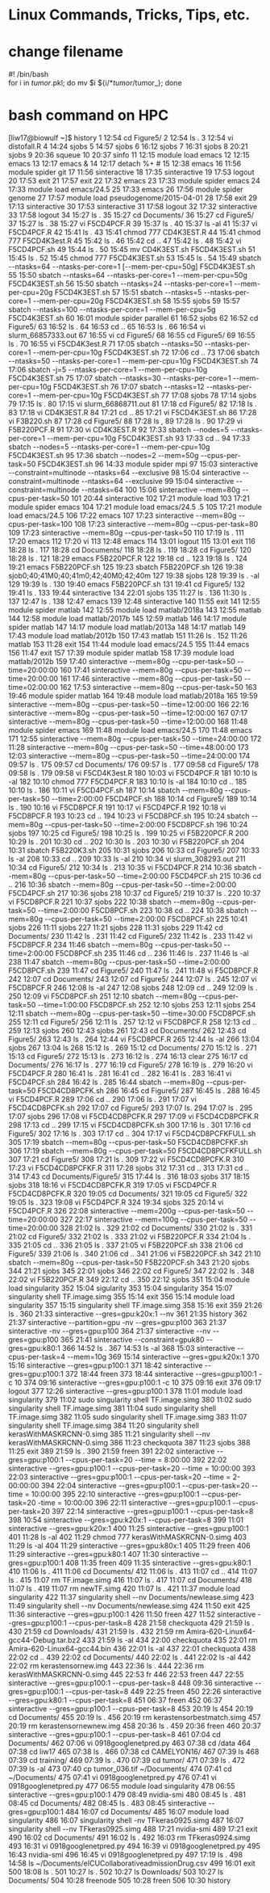 # Linux Commands, Tricks, Tips, etc. 

# change filename 
#! /bin/bash  
for i in *_tumor_*.pkl; do mv $i ${i/*_tumor_/tumor_}; done

# bash command on HPC
[liw17@biowulf ~]$ history
    1  12:54  cd Figure5/
    2  12:54  ls .
    3  12:54  vi distofall.R
    4  14:24  sjobs
    5  14:57  sjobs
    6  16:12  sjobs
    7  16:31  sjobs
    8  20:21  sjobs
    9  20:36  squeue
   10  20:37  sinfo
   11  12:15  module load emacs
   12  12:15  emacs
   13  12:17  emacs &
   14  12:17  detach %+ #
   15  12:38  emacs
   16  11:56  module spider git
   17  11:56  sinteractive
   18  17:35  sinteractive
   19  17:53  logout
   20  17:53  exit
   21  17:57  exit
   22  17:32  emacs
   23  17:33  module spider emacs
   24  17:33  module load emacs/24.5
   25  17:33  emacs
   26  17:56  module spider genome
   27  17:57  module load pseudogenome/2015-04-01
   28  17:58  exit
   29  17:13  sinteractive
   30  17:53  sinteractive
   31  17:58  logout
   32  17:32  sinteractive
   33  17:58  logout
   34  15:27  ls .
   35  15:27  cd Documents/
   36  15:27  cd Figure5/
   37  15:27  ls .
   38  15:27  vi F5CD4PCF.R
   39  15:37  ls .
   40  15:37  ls -al
   41  15:37  vi F5CD4PCF.R
   42  15:41  ls .
   43  15:41  chmod 777 CD4K3EST.R
   44  15:41  chmod 777 F5CD4K3est.R
   45  15:42  ls .
   46  15:42  cd ..
   47  15:42  ls .
   48  15:42  vi F5CD4PCF.sh
   49  15:44  ls .
   50  15:45  mv CD4K3EST.sh F5CD4K3EST.sh
   51  15:45  ls .
   52  15:45  chmod 777 F5CD4K3EST.sh
   53  15:45  ls .
   54  15:49  sbatch --ntasks=64 --ntasks-per-core=1 [--mem-per-cpu=50g] F5CD4K3EST.sh
   55  15:50  sbatch --ntasks=64 --ntasks-per-core=1 --mem-per-cpu=50g F5CD4K3EST.sh
   56  15:50  sbatch --ntasks=24 --ntasks-per-core=1 --mem-per-cpu=20g F5CD4K3EST.sh
   57  15:51  sbatch --ntasks=5 --ntasks-per-core=1 --mem-per-cpu=20g F5CD4K3EST.sh
   58  15:55  sjobs
   59  15:57  sbatch --ntasks=100 --ntasks-per-core=1 --mem-per-cpu=5g F5CD4K3EST.sh
   60  16:01  module spider parallel
   61  16:52  sjobs
   62  16:52  cd  Figure5/
   63  16:52  ls .
   64  16:53  cd ..
   65  16:53  ls .
   66  16:54  vi slurm_66857333.out
   67  16:55  vi cd  Figure5/
   68  16:55  cd Figure5/
   69  16:55  ls .
   70  16:55  vi F5CD4K3est.R
   71  17:05  sbatch --ntasks=50 --ntasks-per-core=1 --mem-per-cpu=10g F5CD4K3EST.sh
   72  17:06  cd ..
   73  17:06  sbatch --ntasks=50 --ntasks-per-core=1 --mem-per-cpu=10g F5CD4K3EST.sh
   74  17:06  sbatch -j=5  --ntasks-per-core=1 --mem-per-cpu=10g F5CD4K3EST.sh
   75  17:07  sbatch --ntasks=30 --ntasks-per-core=1 --mem-per-cpu=10g F5CD4K3EST.sh
   76  17:07  sbatch --ntasks=12 --ntasks-per-core=1 --mem-per-cpu=10g F5CD4K3EST.sh
   77  17:08  sjobs
   78  17:14  sjobs
   79  17:15  ls .
   80  17:15  vi slurm_66868711.out
   81  17:18  cd  Figure5/
   82  17:18  ls .
   83  17:18  vi CD4K3EST.R
   84  17:21  cd ..
   85  17:21  vi F5CD4K3EST.sh
   86  17:28  vi F3B220.sh
   87  17:28  cd Figure5/
   88  17:28  ls ,
   89  17:28  ls .
   90  17:29  vi F5B220PCF.R
   91  17:30  vi CD4K3EST.R
   92  17:33  sbatch --nodes=5 --ntasks-per-core=1 --mem-per-cpu=10g F5CD4K3EST.sh
   93  17:33  cd ..
   94  17:33  sbatch --nodes=5 --ntasks-per-core=1 --mem-per-cpu=10g F5CD4K3EST.sh
   95  17:36  sbatch --nodes=2  --mem=50g --cpus-per-task=50  F5CD4K3EST.sh
   96  14:33  module spider mpi
   97  15:03  sinteractive --constraint=multinode --ntasks=64 --exclusive
   98  15:04  sinteractive  --constraint=multinode  --ntasks=64  --exclusive
   99  15:04  sinteractive  --constraint=multinode  --ntasks=64
  100  15:06  sinteractive --mem=80g --cpus-per-task=50
  101  20:44  sinteractive
  102  17:21  module load
  103  17:21  module spider emacs
  104  17:21  module load emacs/24.5 .5
  105  17:21  module load emacs/24.5
  106  17:22  emacs
  107  17:23  sinteractive --mem=80g --cpus-per-task=100
  108  17:23  sinteractive --mem=80g --cpus-per-task=80
  109  17:23  sinteractive --mem=80g --cpus-per-task=50
  110  17:19  ls .
  111  17:20  emacs
  112  17:20  vi
  113  12:48  emacs
  114  13:01  logout
  115  13:01  exit
  116  18:28  ls .
  117  18:28  cd  Documents/
  118  18:28  ls .
  119  18:28  cd Figure5/
  120  18:28  ls .
  121  18:29  emacs F5B220PCF.R
  122  19:18  cd ..
  123  19:18  ls .
  124  19:21  emacs F5B220PCF.sh
  125  19:23  sbatch F5B220PCF.sh
  126  19:38  sjob0;40;41M0;40;41m0;42;40M0;42;40m
  127  19:38  sjobs
  128  19:39  ls . -al
  129  19:39  ls .
  130  19:40  emacs F5B220PCF.sh
  131  19:41  cd Figure5/
  132  19:41  ls .
  133  19:44  sinteractive
  134  22:01  sjobs
  135  11:27  ls .
  136  11:30  ls .
  137  12:47  ls .
  138  12:47  emacs
  139  12:48  sinteractive
  140  11:55  exit
  141  12:55  module spider matlab
  142  12:55  module load matlab/2018a
  143  12:55  matlab
  144  12:58  module load matlab/2017b
  145  12:59  matlab
  146  14:17  module spider matlab
  147  14:17  module load matlab/2013a
  148  14:17  matlab
  149  17:43  module load matlab/2012b
  150  17:43  matlab
  151  11:26  ls .
  152  11:26  matlab
  153  11:28  exit
  154  11:44  module load emacs/24.5
  155  11:44  emacs
  156  11:47  exit
  157  17:39  module spider matlab
  158  17:39  module load matlab/2012b
  159  17:40  sinteractive --mem=80g --cpu-per-task=50 --time=20:00:00
  160  17:41  sinteractive --mem=80g --cpus-per-task=50 --time=20:00:00
  161  17:46  sinteractive --mem=80g --cpus-per-task=50 --time=02:00:00
  162  17:53  sinteractive --mem=80g --cpus-per-task=50
  163  19:46  module spider matlab
  164  19:48  module load matlab/2018a
  165  19:59  sinteractive --mem=80g --cpus-per-task=50 --time=12:00:00
  166  22:16  sinteractive --mem=80g --cpus-per-task=50 --time=12:00:00
  167  07:17  sinteractive --mem=80g --cpus-per-task=50 --time=12:00:00
  168  11:48  module spider emacs
  169  11:48  module load emacs/24.5
  170  11:48  emacs
  171  12:55  sinteractive --mem=80g --cpus-per-task=50 --time=24:00:00
  172  11:28  sinteractive --mem=80g --cpus-per-task=50 --time=48:00:00
  173  12:03  sinteractive --mem=80g --cpus-per-task=50 --time=24:00:00
  174  09:57  ls .
  175  09:57  cd Documents/
  176  09:57  ls .
  177  09:58  cd Figure5/
  178  09:58  ls .
  179  09:58  vi F5CD4K3est.R
  180  10:03  vi F5CD4PCF.R
  181  10:10  ls -al
  182  10:10  chmod 777 F5CD4PCF.R
  183  10:10  ls -al
  184  10:10  cd ..
  185  10:10  ls .
  186  10:11  vi F5CD4PCF.sh
  187  10:14  sbatch --mem=80g --cpus-per-task=50 --time=2:00:00 F5CD4PCF.sh
  188  10:14  cd Figure5/
  189  10:14  ls .
  190  10:16  vi F5CD8PCF.R
  191  10:17  vi F5CD4PCF.R
  192  10:18  vi F5CD8PCF.R
  193  10:23  cd ..
  194  10:23  vi F5CD8PCF.sh
  195  10:24  sbatch --mem=80g --cpus-per-task=50 --time=2:00:00 F5CD8PCF.sh
  196  10:24  sjobs
  197  10:25  cd Figure5/
  198  10:25  ls .
  199  10:25  vi F5B220PCF.R
  200  10:29  ls .
  201  10:30  cd ..
  202  10:30  ls .
  203  10:30  vi F5B220PCF.sh
  204  10:31  sbatch F5B220K3.sh
  205  10:31  sjobs
  206  10:33  cd Figure5/
  207  10:33  ls -al
  208  10:33  cd ..
  209  10:33  ls -al
  210  10:34  vi slurm_308293.out
  211  10:34  cd Figure5/
  212  10:34  ls .
  213  10:35  vi F5CD4PCF.R
  214  10:36  sbatch --mem=80g --cpus-per-task=50 --time=2:00:00 F5CD4PCF.sh
  215  10:36  cd ..
  216  10:36  sbatch --mem=80g --cpus-per-task=50 --time=2:00:00 F5CD4PCF.sh
  217  10:36  sjobs
  218  10:37  cd Figure5/
  219  10:37  ls .
  220  10:37  vi F5CD8PCF.R
  221  10:37  sjobs
  222  10:38  sbatch --mem=80g --cpus-per-task=50 --time=2:00:00 F5CD8PCF.sh
  223  10:38  cd ..
  224  10:38  sbatch --mem=80g --cpus-per-task=50 --time=2:00:00 F5CD8PCF.sh
  225  10:41  sjobs
  226  11:11  sjobs
  227  11:21  sjobs
  228  11:31  sjobs
  229  11:42  cd Documents/
  230  11:42  ls .
  231  11:42  cd Figure5/
  232  11:42  ls .
  233  11:42  vi F5CD8PCF.R
  234  11:46  sbatch --mem=80g --cpus-per-task=50  --time=2:00:00 F5CD8PCF.sh
  235  11:46  cd ..
  236  11:46  ls .
  237  11:46  ls -al
  238  11:47  sbatch --mem=80g --cpus-per-task=50  --time=2:00:00 F5CD8PCF.sh
  239  11:47  cd Figure5/
  240  11:47  ls .
  241  11:48  vi F5CD8PCF.R
  242  12:07  cd Documents/
  243  12:07  cd Figure5/
  244  12:07  ls .
  245  12:07  vi F5CD8PCF.R
  246  12:08  ls -al
  247  12:08  sjobs
  248  12:09  cd ..
  249  12:09  ls .
  250  12:09  vi F5CD8PCF.sh
  251  12:10  sbatch --mem=80g --cpus-per-task=50 --time=1:00:00 F5CD8PCF.sh
  252  12:10  sjobs
  253  12:11  sjobs
  254  12:11  sbatch --mem=80g --cpus-per-task=50 --time=30:00 F5CD8PCF.sh
  255  12:11  cd Figure5/
  256  12:11  ls .
  257  12:12  vi F5CD8PCF.R
  258  12:13  cd ..
  259  12:13  sjobs
  260  12:43  sjobs
  261  12:43  cd Documents/
  262  12:43  cd  Figure5/
  263  12:43  ls .
  264  12:44  vi F5CD8PCF.R
  265  12:44  ls -al
  266  13:04  sjobs
  267  13:04  ls
  268  15:12  ls .
  269  15:12  cd Documents/
  270  15:12  ls .
  271  15:13  cd Figure5/
  272  15:13  ls .
  273  16:12  ls .
  274  16:13  clear
  275  16:17  cd  Documents/
  276  16:17  ls .
  277  16:19  cd Figure5/
  278  16:19  ls .
  279  16:20  vi F5CD4PCF.R
  280  16:41  ls .
  281  16:41  cd ..
  282  16:41  ls .
  283  16:41  vi F5CD4PCF.sh
  284  16:42  ls .
  285  16:44  sbatch --mem=80g --cpus-per-task=50 F5CD4CD8PCFK.sh
  286  16:45  cd Figure5/
  287  16:45  ls .
  288  16:45  vi F5CD4PCF.R
  289  17:06  cd ..
  290  17:06  ls .
  291  17:07  vi F5CD4CD8PCFK.sh
  292  17:07  cd Figure5/
  293  17:07  ls.
  294  17:07  ls .
  295  17:07  sjobs
  296  17:08  vi F5CD4CD8PCFK.R
  297  17:09  vi F5CD4CD8PCFK.R
  298  17:13  cd ..
  299  17:15  vi F5CD4CD8PCFK.sh
  300  17:16  ls .
  301  17:16  cd Figure5/
  302  17:16  ls .
  303  17:17  cd ..
  304  17:17  vi F5CD4CD8PCFKFULL.sh
  305  17:19  sbatch --mem=80g --cpus-per-task=50  F5CD4CD8PCFKF.sh
  306  17:19  sbatch --mem=80g --cpus-per-task=50  F5CD4CD8PCFKFULL.sh
  307  17:21  cd Figure5/
  308  17:21  ls .
  309  17:22  vi F5CD4CD8PCFK.R
  310  17:23  vi F5CD4CD8PCFKF.R
  311  17:28  sjobs
  312  17:31  cd ..
  313  17:31  cd ..
  314  17:43  cd Documents/Figure5/
  315  17:44  ls .
  316  18:03  sjobs
  317  18:15  sjobs
  318  18:16  vi F5CD4CD8PCFK.R
  319  17:05  vi F5CD4PCF.R F5CD4CD8PCFK.R
  320  19:05  cd Documents/
  321  19:05  cd Figure5/
  322  19:05  ls .
  323  19:08  vi F5CD4PCF.R
  324  19:34  sjobs
  325  20:14  vi F5CD4PCF.R
  326  22:08  sinteractive --mem=200g --cpus-per-task=50 --time=20:00:00
  327  22:17  sinteractive --mem=100g --cpus-per-task=50 --time=20:00:00
  328  21:02  ls .
  329  21:02  cd Documents/
  330  21:02  ls .
  331  21:02  cd Figure5/
  332  21:02  ls .
  333  21:02  vi F5B220PCF.R
  334  21:04  ls .
  335  21:05  cd ..
  336  21:05  ls .
  337  21:05  vi F5B220PCF.sh
  338  21:06  cd Figure5/
  339  21:06  ls .
  340  21:06  cd ..
  341  21:06  vi F5B220PCF.sh
  342  21:10  sbatch --mem=80g --cpus-per-task=50 F5B220PCF.sh
  343  21:20  sjobs
  344  21:21  sjobs
  345  22:01  sjobs
  346  22:02  cd Figure5/
  347  22:02  ls .
  348  22:02  vi F5B220PCF.R
  349  22:12  cd ..
  350  22:12  sjobs
  351  15:04  module load singularity
  352  15:04  sigularity
  353  15:04  singularity
  354  15:07  singularity  shell TF.image.simg
  355  15:14  exit
  356  15:14  module load singularity
  357  15:15  singularity  shell TF.image.simg
  358  15:16  exit
  359  21:26  ls .
  360  21:33  sinteractive --gres=gpu:k20x:1 --nv
  361  21:35  history
  362  21:37  sinteractive --partition=gpu -nv  --gres=gpu:p100
  363  21:37  sinteractive  -nv  --gres=gpu:p100
  364  21:37  sinteractive  --nv  --gres=gpu:p100
  365  21:41  sinteractive --constraint=gpuk80 --gres=gpu:k80:1
  366  14:52  ls .
  367  14:53  ls -al
  368  15:03  sinteractive --cpus-per-task=4 --mem=10g
  369  15:14  sinteractive --gres=gpu:k20x:1
  370  15:16  sinteractive --gres=gpu:p100:1
  371  18:42  sinteractive --gres=gpu:p100:1
  372  18:44  freen
  373  18:44  sinteractive --gres=gpu:p100:1 -c 10
  374  09:16  sinteractive --gres=gpu:p100:1 -c 10
  375  09:16  exit
  376  09:17  logout
  377  12:26  sinteractive --gres=gpu:p100:1
  378  11:01  module load singularity
  379  11:02  sudo singularity shell TF.image.simg
  380  11:02  sudo singularity shell TF.image.simg
  381  11:04  sudo singularity shell TF.image.simg
  382  11:05  sudo singularity shell TF.image.simg
  383  11:07  singularity shell TF.image.simg
  384  11:20  singularity shell kerasWithMASKRCNN-0.simg
  385  11:21  singularity shell --nv kerasWithMASKRCNN-0.simg
  386  11:23  checkquota
  387  11:23  sjobs
  388  11:25  exit
  389  21:59  ls .
  390  21:59  freen
  391  22:02  sinteractive --gres=gpu:p100:1 --cpus-per-task=20 --time = 8:00:00
  392  22:02  sinteractive --gres=gpu:p100:1 --cpus-per-task=20 --time = 10:00:00
  393  22:03  sinteractive --gres=gpu:p100:1 --cpus-per-task=20 --time = 2-00:00:00
  394  22:04  sinteractive --gres=gpu:p100:1 --cpus-per-task=20 --time = 10:00:00
  395  22:10  sinteractive --gres=gpu:p100:1 --cpus-per-task=20 -time = 10:00:00
  396  22:11  sinteractive --gres=gpu:p100:1 --cpus-per-task=20
  397  22:14  sinteractive --gres=gpu:p100:1 --cpus-per-task=8
  398  10:54  sinteractive --gres=gpu:k20x:1 --cpus-per-task=8
  399  11:01  sinteractive --gres=gpu:k20x:1
  400  11:25  sinteractive --gres=gpu:p100:1
  401  11:28  ls -al
  402  11:29  chmod 777 kerasWithMASKRCNN-0.simg
  403  11:29  ls -al
  404  11:29  sinteractive --gres=gpu:k80x:1
  405  11:29  freen
  406  11:29  sinteractive --gres=gpu:k80:1
  407  11:30  sinteractive --gres=gpu:p100:1
  408  11:35  freen
  409  11:35  sinteractive --gres=gpu:k80:1
  410  11:06  ls .
  411  11:06  cd  Documents/
  412  11:06  ls .
  413  11:07  cd ..
  414  11:07  ls .
  415  11:07  rm TF.image.simg
  416  11:07  ls .
  417  11:07  cd Documents/
  418  11:07  ls .
  419  11:07  rm newTF.simg
  420  11:07  ls .
  421  11:37  module load singularity
  422  11:37  singularity shell --nv Documents/newlease.simg
  423  11:49  singularity shell --nv Documents/newlease.simg
  424  11:50  exit
  425  11:36  sinteractive --gres=gpu:p100:1
  426  11:50  freen
  427  11:52  sinteractive --gres=gpu:p100:1 --cpus-per-task=8
  428  21:58  checkquota
  429  21:59  ls .
  430  21:59  cd Downloads/
  431  21:59  ls .
  432  21:59  rm Amira-620-Linux64-gcc44-Debug.tar.bz2
  433  21:59  ls -al
  434  22:00  checkquota
  435  22:01  rm Amira-620-Linux64-gcc44.bin
  436  22:01  ls -al
  437  22:01  checkquota
  438  22:02  cd ..
  439  22:02  cd Documents/
  440  22:02  ls .
  441  22:02  ls  -al
  442  22:02  rm kerastensornew.img
  443  22:36  ls .
  444  22:36  rm kerasWithMASKRCNN-0.simg
  445  22:53  fr
  446  22:53  freen
  447  22:55  sinteractive --gres=gpu:p100:1 --cpus-per-task=8
  448  09:36  sinteractive --gres=gpu:p100:1 --cpus-per-task=8
  449  22:25  freen
  450  22:26  sinteractive --gres=gpu:k80:1 --cpus-per-task=8
  451  06:37  freen
  452  06:37  sinteractive --gres=gpu:p100:1 --cpus-per-task=8
  453  20:19  ls
  454  20:19  cd Documents/
  455  20:19  ls .
  456  20:19  rm kerastensorbestmatch.simg
  457  20:19  rm kerastensornewnew.img
  458  20:36  ls .
  459  20:36  freen
  460  20:37  sinteractive --gres=gpu:p100:1 --cpus-per-task=8
  461  07:04  cd Documents/
  462  07:06  vi 0918googlenetpred.py
  463  07:38  cd /data
  464  07:38  cd liw17
  465  07:38  ls .
  466  07:38  cd CAMELYON16/
  467  07:39  ls
  468  07:39  cd training/
  469  07:39  ls .
  470  07:39  cd tumor/
  471  07:39  ls .
  472  07:39  ls -al
  473  07:40  cp tumor_036.tif ~/Documents/
  474  07:41  cd ~/Documents/
  475  07:41  vi 0918googlenetpred.py
  476  07:41  vi 0918googlenetpred.py
  477  06:55  module load singularity
  478  06:55  sinteractive --gres=gpu:p100:1
  479  08:49  nvidia-smi
  480  08:45  ls .
  481  08:45  cd Documents/
  482  08:45  ls .
  483  08:45  sinteractive --gres=gpu:p100:1
  484  16:07  cd Documents/
  485  16:07  module load singularity
  486  16:07  singularity shell -nv TFkeras0925.simg
  487  16:07  singularity shell --nv TFkeras0925.simg
  488  17:21  nvidia-smi
  489  17:21  exit
  490  16:02  cd Documents/
  491  16:02  ls .
  492  16:03  rm TFkeras0924.simg
  493  16:31  vi 0918googlenetpred.py
  494  16:39  vi 0918googlenetpred.py
  495  16:43  nvidia-smi
  496  16:45  vi 0918googlenetpred.py
  497  17:19  ls .
  498  14:58  ls ~/Documents/eICUCollaborativeadmissionDrug.csv
  499  16:01  exit
  500  18:08  ls .
  501  10:27  ls .
  502  10:27  ls Downloads/
  503  10:27  ls  Documents/
  504  10:28  freenode
  505  10:28  freen
  506  10:30  history
